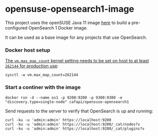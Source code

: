 # opensuse-opensearch1-image

This project uses the openSUSE Java 11 image [here](https://github.com/CAFapi/opensuse-java11-images) to build a pre-configured OpenSearch 1 Docker image.

It can be used as a base image for any projects that use OpenSearch.

### Docker host setup
[The `vm.max_map_count` kernel setting needs to be set on host to at least `262144` for production use](https://opensearch.org/docs/latest/opensearch/install/important-settings/):

`sysctl -w vm.max_map_count=262144`

### Start a continer with the image
`docker run -d --name os1 -p 9200:9200 -p 9300:9300 -e "discovery.type=single-node" cafapi/opensuse-opensearch1`

Send requests to the server to verify that OpenSearch is up and running:

`curl -ku -u 'admin:admin' https://localhost:9200`  
`curl -ku -u 'admin:admin' https://localhost:9200/_cat/nodes?v`  
`curl -ku -u 'admin:admin' https://localhost:9200/_cat/plugins?v`
